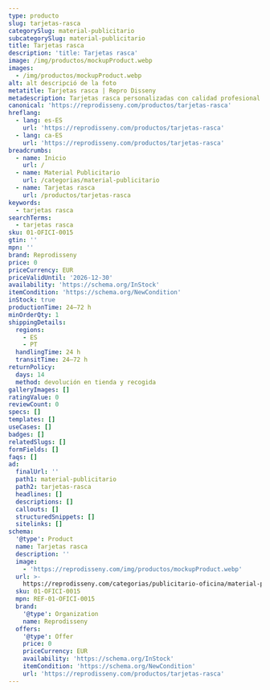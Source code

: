 ```yaml
---
type: producto
slug: tarjetas-rasca
categorySlug: material-publicitario
subcategorySlug: material-publicitario
title: Tarjetas rasca
description: 'title: Tarjetas rasca'
image: /img/productos/mockupProduct.webp
images:
  - /img/productos/mockupProduct.webp
alt: alt descripció de la foto
metatitle: Tarjetas rasca | Repro Disseny
metadescription: Tarjetas rasca personalizadas con calidad profesional en Cataluña.
canonical: 'https://reprodisseny.com/productos/tarjetas-rasca'
hreflang:
  - lang: es-ES
    url: 'https://reprodisseny.com/productos/tarjetas-rasca'
  - lang: ca-ES
    url: 'https://reprodisseny.com/productos/tarjetas-rasca'
breadcrumbs:
  - name: Inicio
    url: /
  - name: Material Publicitario
    url: /categorias/material-publicitario
  - name: Tarjetas rasca
    url: /productos/tarjetas-rasca
keywords:
  - tarjetas rasca
searchTerms:
  - tarjetas rasca
sku: 01-OFICI-0015
gtin: ''
mpn: ''
brand: Reprodisseny
price: 0
priceCurrency: EUR
priceValidUntil: '2026-12-30'
availability: 'https://schema.org/InStock'
itemCondition: 'https://schema.org/NewCondition'
inStock: true
productionTime: 24–72 h
minOrderQty: 1
shippingDetails:
  regions:
    - ES
    - PT
  handlingTime: 24 h
  transitTime: 24–72 h
returnPolicy:
  days: 14
  method: devolución en tienda y recogida
galleryImages: []
ratingValue: 0
reviewCount: 0
specs: []
templates: []
useCases: []
badges: []
relatedSlugs: []
formFields: []
faqs: []
ad:
  finalUrl: ''
  path1: material-publicitario
  path2: tarjetas-rasca
  headlines: []
  descriptions: []
  callouts: []
  structuredSnippets: []
  sitelinks: []
schema:
  '@type': Product
  name: Tarjetas rasca
  description: ''
  image:
    - 'https://reprodisseny.com/img/productos/mockupProduct.webp'
  url: >-
    https://reprodisseny.com/categorias/publicitario-oficina/material-publicitario/tarjetas-rasca
  sku: 01-OFICI-0015
  mpn: REF-01-OFICI-0015
  brand:
    '@type': Organization
    name: Reprodisseny
  offers:
    '@type': Offer
    price: 0
    priceCurrency: EUR
    availability: 'https://schema.org/InStock'
    itemCondition: 'https://schema.org/NewCondition'
    url: 'https://reprodisseny.com/productos/tarjetas-rasca'
---
```



